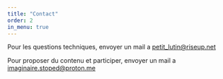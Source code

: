```yaml
---
title: "Contact"
order: 2
in_menu: true
---
```

Pour les questions techniques, envoyer un mail a petit_lutin@riseup.net


Pour proposer du contenu et participer, envoyer un mail a imaginaire.stoped@proton.me 